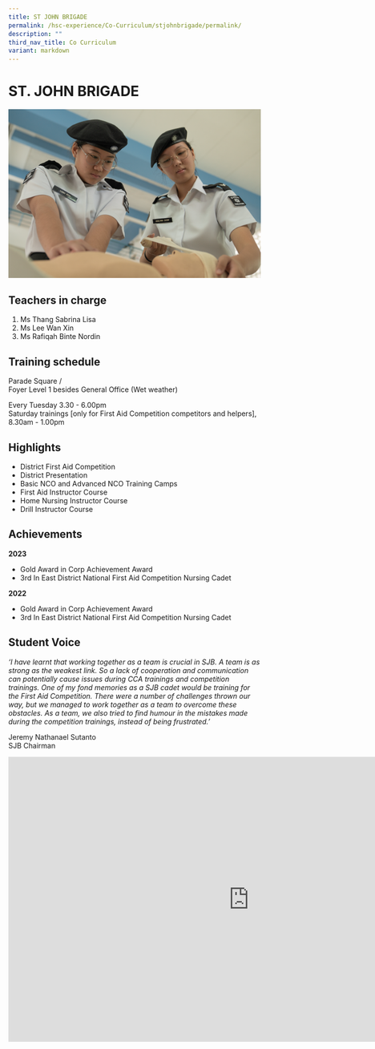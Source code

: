 ```yaml
---
title: ST JOHN BRIGADE
permalink: /hsc-experience/Co-Curriculum/stjohnbrigade/permalink/
description: ""
third_nav_title: Co Curriculum
variant: markdown
---
```

ST. JOHN BRIGADE
================

![SJB](/images/CCA/cca%20sjb.png)

Teachers in charge
------------------

1.  Ms Thang Sabrina Lisa
2.  Ms Lee Wan Xin
3.  Ms Rafiqah Binte Nordin

Training schedule
-----------------

Parade Square /  
Foyer Level 1 besides General Office (Wet weather)  
  
Every Tuesday 3.30 - 6.00pm  
Saturday trainings \[only for First Aid Competition competitors and helpers\], 8.30am - 1.00pm

Highlights
----------

*   District First Aid Competition
*   District Presentation
*   Basic NCO and Advanced NCO Training Camps
*   First Aid Instructor Course
*   Home Nursing Instructor Course
*   Drill Instructor Course

Achievements
------------
**2023** 
* Gold Award in Corp Achievement Award
* 3rd In East District National First Aid Competition Nursing Cadet 

**2022** 
* Gold Award in Corp Achievement Award
* 3rd In East District National First Aid Competition Nursing Cadet 

Student Voice
-------------

_‘I have learnt that working together as a team is crucial in SJB. A team is as strong as the weakest link. So a lack of cooperation and communication can potentially cause issues during CCA trainings and competition trainings. One of my fond memories as a SJB cadet would be training for the First Aid Competition. There were a number of challenges thrown our way, but we managed to work together as a team to overcome these obstacles. As a team, we also tried to find humour in the mistakes made during the competition trainings, instead of being frustrated.’_  
  
Jeremy Nathanael Sutanto  
SJB Chairman

<iframe allowfullscreen="true" height="569" width="960" frameborder="0" src="https://docs.google.com/presentation/d/e/2PACX-1vS23i4ywLIIiI_n-czOzDNxE1pb09C0r82EkExlZWDe6gIOQl9FQfxO_53-H0RXfPijbq8WzMnps0TF/embed?start=false&amp;loop=false&amp;delayms=3000"></iframe>